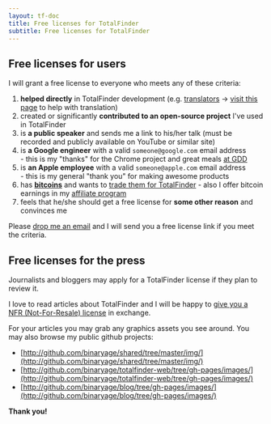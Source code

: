 ```yaml
---
layout: tf-doc
title: Free licenses for TotalFinder
subtitle: Free licenses for TotalFinder
---
```


## Free licenses for users

I will grant a free license to everyone who meets any of these criteria:

1. **helped directly** in TotalFinder development (e.g. [translators](http://github.com/binaryage/totalfinder-i18n/contributors) -> [visit this page](http://github.com/binaryage/totalfinder-i18n) to help with translation)
2. created or significantly **contributed to an open-source project** I've used in TotalFinder
3. is **a public speaker** and sends me a link to his/her talk (must be recorded and publicly available on YouTube or similar site)
4. is **a Google engineer** with a valid `someone@google.com` email address<br>- this is my "thanks" for the Chrome project and great meals [at GDD](http://www.google.com/events/developerday)
5. is **an Apple employee** with a valid `someone@apple.com` email address<br>- this is my general "thank you" for making awesome products
6. has **[bitcoins](http://arstechnica.com/tech-policy/news/2011/06/bitcoin-inside-the-encrypted-peer-to-peer-currency.ars)** and wants to [trade them for TotalFinder](http://blog.binaryage.com/trade-totalfinder-bitcoin) - also I offer bitcoin earnings in my [affiliate program](http://blog.binaryage.com/trade-totalfinder-bitcoin)
7. feels that he/she should get a free license for **some other reason** and convinces me

Please [drop me an email](mailto:support@binaryage.com?subject=Free%20TotalFinder%20license%20request) and I will send you a free license link if you meet the criteria.

## Free licenses for the press

Journalists and bloggers may apply for a TotalFinder license if they plan to review it.

I love to read articles about TotalFinder and I will be happy to [give you a NFR (Not-For-Resale) license](mailto:support@binaryage.com?subject=NFR%20license%20request) in exchange.

For your articles you may grab any graphics assets you see around. You may also browse my public github projects:

* [http://github.com/binaryage/shared/tree/master/img/](http://github.com/binaryage/shared/tree/master/img/)
* [http://github.com/binaryage/totalfinder-web/tree/gh-pages/images/](http://github.com/binaryage/totalfinder-web/tree/gh-pages/images/)
* [http://github.com/binaryage/blog/tree/gh-pages/images/](http://github.com/binaryage/blog/tree/gh-pages/images/)

**Thank you!**
